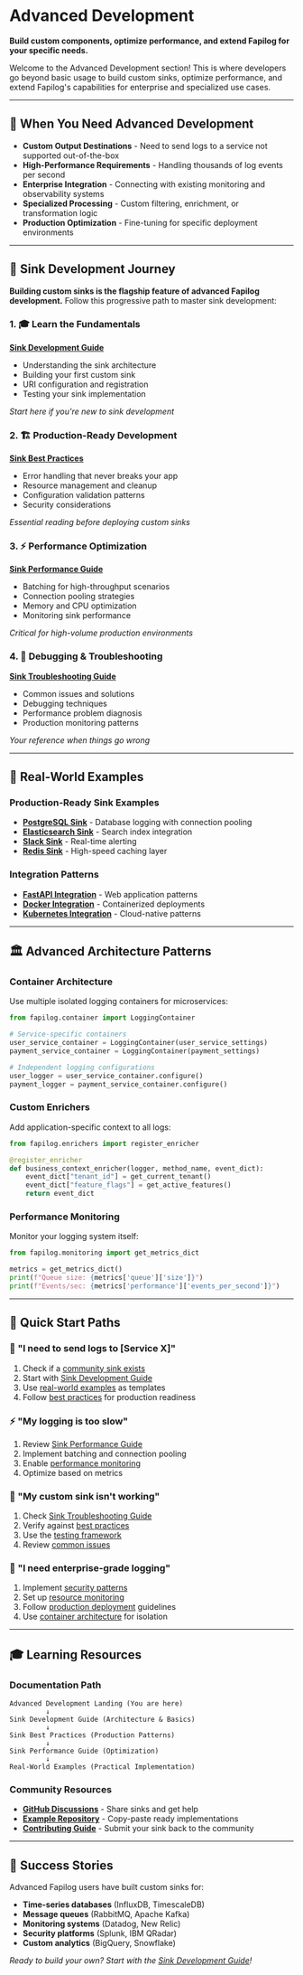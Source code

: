 # Advanced Development

**Build custom components, optimize performance, and extend Fapilog for your specific needs.**

Welcome to the Advanced Development section! This is where developers go beyond basic usage to build custom sinks, optimize performance, and extend Fapilog's capabilities for enterprise and specialized use cases.

---

## 🎯 When You Need Advanced Development

- **Custom Output Destinations** - Need to send logs to a service not supported out-of-the-box
- **High-Performance Requirements** - Handling thousands of log events per second
- **Enterprise Integration** - Connecting with existing monitoring and observability systems
- **Specialized Processing** - Custom filtering, enrichment, or transformation logic
- **Production Optimization** - Fine-tuning for specific deployment environments

---

## 🚀 Sink Development Journey

**Building custom sinks is the flagship feature of advanced Fapilog development.** Follow this progressive path to master sink development:

### 1. 🎓 **Learn the Fundamentals**

[**Sink Development Guide**](sink-development.md)

- Understanding the sink architecture
- Building your first custom sink
- URI configuration and registration
- Testing your sink implementation

_Start here if you're new to sink development_

### 2. 🏗️ **Production-Ready Development**

[**Sink Best Practices**](sink-best-practices.md)

- Error handling that never breaks your app
- Resource management and cleanup
- Configuration validation patterns
- Security considerations

_Essential reading before deploying custom sinks_

### 3. ⚡ **Performance Optimization**

[**Sink Performance Guide**](sink-performance.md)

- Batching for high-throughput scenarios
- Connection pooling strategies
- Memory and CPU optimization
- Monitoring sink performance

_Critical for high-volume production environments_

### 4. 🔧 **Debugging & Troubleshooting**

[**Sink Troubleshooting Guide**](sink-troubleshooting.md)

- Common issues and solutions
- Debugging techniques
- Performance problem diagnosis
- Production monitoring patterns

_Your reference when things go wrong_

---

## 📖 Real-World Examples

### Production-Ready Sink Examples

- **[PostgreSQL Sink](examples/index.md#sink-examples)** - Database logging with connection pooling
- **[Elasticsearch Sink](examples/index.md#sink-examples)** - Search index integration
- **[Slack Sink](examples/index.md#sink-examples)** - Real-time alerting
- **[Redis Sink](examples/index.md#sink-examples)** - High-speed caching layer

### Integration Patterns

- **[FastAPI Integration](examples/index.md#sink-integrations)** - Web application patterns
- **[Docker Integration](examples/index.md#sink-integrations)** - Containerized deployments
- **[Kubernetes Integration](examples/index.md#sink-integrations)** - Cloud-native patterns

---

## 🏛️ Advanced Architecture Patterns

### Container Architecture

Use multiple isolated logging containers for microservices:

```python
from fapilog.container import LoggingContainer

# Service-specific containers
user_service_container = LoggingContainer(user_service_settings)
payment_service_container = LoggingContainer(payment_settings)

# Independent logging configurations
user_logger = user_service_container.configure()
payment_logger = payment_service_container.configure()
```

### Custom Enrichers

Add application-specific context to all logs:

```python
from fapilog.enrichers import register_enricher

@register_enricher
def business_context_enricher(logger, method_name, event_dict):
    event_dict["tenant_id"] = get_current_tenant()
    event_dict["feature_flags"] = get_active_features()
    return event_dict
```

### Performance Monitoring

Monitor your logging system itself:

```python
from fapilog.monitoring import get_metrics_dict

metrics = get_metrics_dict()
print(f"Queue size: {metrics['queue']['size']}")
print(f"Events/sec: {metrics['performance']['events_per_second']}")
```

---

## 🚀 Quick Start Paths

### 🎯 **"I need to send logs to [Service X]"**

1. Check if a [community sink exists](https://github.com/chris-haste/fastapi-logger/discussions)
2. Start with [Sink Development Guide](sink-development.md)
3. Use [real-world examples](examples/index.md#sink-examples) as templates
4. Follow [best practices](sink-best-practices.md) for production readiness

### ⚡ **"My logging is too slow"**

1. Review [Sink Performance Guide](sink-performance.md)
2. Implement batching and connection pooling
3. Enable [performance monitoring](examples/index.md#metrics-monitoring)
4. Optimize based on metrics

### 🐛 **"My custom sink isn't working"**

1. Check [Sink Troubleshooting Guide](sink-troubleshooting.md)
2. Verify against [best practices](sink-best-practices.md)
3. Use the [testing framework](sink-development.md#testing-your-sink)
4. Review [common issues](sink-troubleshooting.md#common-issues-and-solutions)

### 🏢 **"I need enterprise-grade logging"**

1. Implement [security patterns](examples/index.md#security--compliance)
2. Set up [resource monitoring](examples/index.md#performance--monitoring)
3. Follow [production deployment](config.md) guidelines
4. Use [container architecture](examples/index.md#container-architecture) for isolation

---

## 🎓 Learning Resources

### Documentation Path

```
Advanced Development Landing (You are here)
         ↓
Sink Development Guide (Architecture & Basics)
         ↓
Sink Best Practices (Production Patterns)
         ↓
Sink Performance Guide (Optimization)
         ↓
Real-World Examples (Practical Implementation)
```

### Community Resources

- **[GitHub Discussions](https://github.com/chris-haste/fastapi-logger/discussions)** - Share sinks and get help
- **[Example Repository](examples/index.md)** - Copy-paste ready implementations
- **[Contributing Guide](contributing.md)** - Submit your sink back to the community

---

## 🎉 Success Stories

Advanced Fapilog users have built custom sinks for:

- **Time-series databases** (InfluxDB, TimescaleDB)
- **Message queues** (RabbitMQ, Apache Kafka)
- **Monitoring systems** (Datadog, New Relic)
- **Security platforms** (Splunk, IBM QRadar)
- **Custom analytics** (BigQuery, Snowflake)

_Ready to build your own? Start with the [Sink Development Guide](sink-development.md)!_
